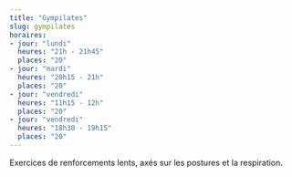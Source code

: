 ```yaml
---
title: "Gympilates"
slug: gympilates
horaires:
- jour: "lundi"
  heures: "21h - 21h45"
  places: "20"
- jour: "mardi"
  heures: "20h15 - 21h"
  places: "20"
- jour: "vendredi"
  heures: "11h15 - 12h"
  places: "20"
- jour: "vendredi"
  heures: "18h30 - 19h15"
  places: "20"
---
```

Exercices de renforcements lents, axés sur les postures et la respiration.
